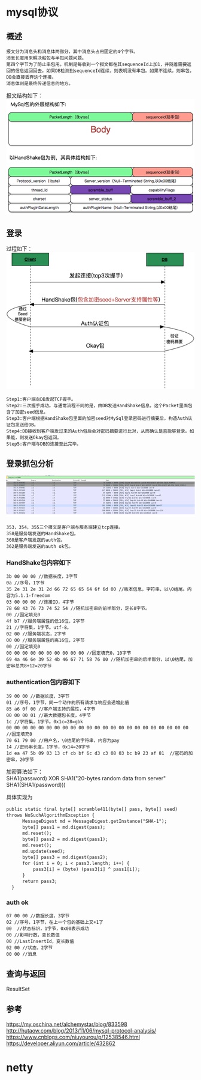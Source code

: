 
# mysql协议
## 概述

    报文分为消息头和消息体两部分，其中消息头占用固定的4个字节。
    消息长度用来解决粘包与半包问题问题。
    第四个字节为了防止串包用。机制是每收到一个报文都在其sequenceId上加1，并随着需要返回的信息返回回去。如果DB检测到sequenceId连续，则表明没有串包。如果不连续，则串包，DB会直接丢弃这个连接。
    消息体则是最终传递信息的地方。

报文结构如下：  
![img](1.png)  
## 登录
过程如下：  
![img](2.png)

    Step1:客户端向DB发起TCP握手。
    Step2:三次握手成功。与通常流程不同的是，由DB发送HandShake信息。这个Packet里面包含了加密seed信息。
    Step3:客户端根据HandShake包里面的加密seed对MySql登录密码进行摘要后，构造Auth认证包发送给DB。
    Step4:DB接收到客户端发过来的Auth包后会对密码摘要进行比对，从而确认是否能够登录。如果能，则发送Okay包返回。
    Step5:客户端与DB的连接至此完毕。
## 登录抓包分析
![img](3.png)  

    353，354，355三个报文是客户端与服务端建立tcp连接。
    358是服务端发送的HandShake包。
    360是客户端发送的auth包。
    362是服务端发送的auth ok包。
### HandShake包内容如下
    3b 00 00 00 //数据长度，3字节
    0a //序号，1字节
    35 2e 31 2e 31 2d 66 72 65 65 64 6f 6d 00 //版本信息，字符串，以\0结尾。内容为5.1.1-freedom
    03 00 00 00 //连接ID，4字节
    78 68 43 76 73 74 52 54 //随机加密串的前半部分，定长8字节。
    00 //固定填充0
    4f b7 //服务端属性的低16位，2字节
    21 //字符集，1字节。utf-8。
    02 00 //服务端状态，2字节
    00 00 //服务端属性的高16位，2字节
    00 //固定填充0
    00 00 00 00 00 00 00 00 00 00 //固定填充0，10字节
    69 4a 46 6e 39 52 4b 46 67 71 58 76 00 //随机加密串的后半部分，以\0结尾，加密串总共8+12=20字节
### authentication包内容如下
    39 00 00 //数据长度，3字节
    01 //序号，1字节，同一个动作的所有请求与响应会递增此值
    85 a6 0f 00 //客户端支持的属性，4字节
    00 00 00 01 //最大数据包长度，4字节
    1c //字符集，1字节。0x1c=28=gbk
    00 00 00 00 00 00 00 00 00 00 00 00 00 00 00 00 00 00 00 00 00 00 00 //固定填充0
    70 61 79 00 //用户名，\0结尾的字符串，内容为pay
    14 //密码串长度，1字节，0x14=20字节
    1d ea 47 5b 09 03 13 cf cb bf 6c d3 c3 08 03 bc b9 23 af 81  //密码的加密串，20字节

加密算法如下：  
    SHA1(password) XOR SHA1("20-bytes random data from server" <concat> SHA1(SHA1(password)))

具体实现为

    public static final byte[] scramble411(byte[] pass, byte[] seed) throws NoSuchAlgorithmException {
          MessageDigest md = MessageDigest.getInstance("SHA-1");
          byte[] pass1 = md.digest(pass);
          md.reset();
          byte[] pass2 = md.digest(pass1);
          md.reset();
          md.update(seed);
          byte[] pass3 = md.digest(pass2);
          for (int i = 0; i < pass3.length; i++) {
              pass3[i] = (byte) (pass3[i] ^ pass1[i]);
          }
          return pass3;
      }


### auth ok
    07 00 00 //数据长度，3字节  
    02 //序号，1字节，在上一个包的基础上又+1了
    00  //状态标识，1字节，0x00表示成功
    00 //影响行数，变长数值
    00 //LastInsertId，变长数值
    02 00 //状态，2字节
    00 00 //消息
## 查询与返回
ResultSet
## 参考
https://my.oschina.net/alchemystar/blog/833598  
http://hutaow.com/blog/2013/11/06/mysql-protocol-analysis/  
https://www.cnblogs.com/niuyourou/p/12538546.html  
https://developer.aliyun.com/article/432862  
# netty

